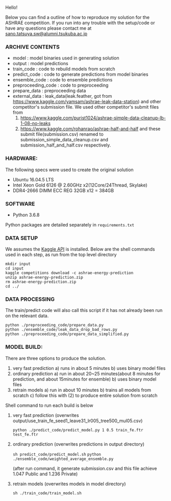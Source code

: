 Hello!

Below you can find a outline of how to reproduce my solution for the ASHRAE competition.
If you run into any trouble with the setup/code or have any questions please contact me at sano.tatsuya.sw@alumni.tsukuba.ac.jp

### ARCHIVE CONTENTS
 - model                     : model binaries used in generating solution
 - output                   : model predictions
 - train_code                  : code to rebuild models from scratch
 - predict_code                : code to generate predictions from model binaries
 - ensemble_code               : code to ensemble predictions
 - preproceeding_code          : code to preproceeding
 - prepare_data                : preproceeding data
 - external_data               : leak_data(leak.feather, got from https://www.kaggle.com/yamsam/ashrae-leak-data-station) and other competitor's submission file. We used other competitor's submit files from
   1. https://www.kaggle.com/purist1024/ashrae-simple-data-cleanup-lb-1-08-no-leaks  
   2. https://www.kaggle.com/rohanrao/ashrae-half-and-half
and these submit file(submission.csv) renamed to submission_simple_data_cleanup.csv and submission_half_and_half.csv respectively.

### HARDWARE: 
The following specs were used to create the original solution
 - Ubuntu 16.04.5 LTS
 - Intel Xeon Gold 6126 @ 2.60GHz x2(12Core/24Thread, Skylake)
 - DDR4-2666 DIMM ECC REG 32GB x12 = 384GB

### SOFTWARE 
 - Python 3.6.8
 
 Python packages are detailed separately in `requirements.txt`

### DATA SETUP 

We assumes the [Kaggle API](https://github.com/Kaggle/kaggle-api) is installed. 
Below are the shell commands used in each step, as run from the top level directory

```
mkdir input
cd input
kaggle competitions download -c ashrae-energy-prediction
unzip ashrae-energy-prediction.zip
rm ashrae-energy-prediction.zip
cd ../
```

### DATA PROCESSING

The train/predict code will also call this script if it has not already been run on the relevant data.

```
python ./preproceeding_code/prepare_data.py
python ./ensemble_code/leak_data_drop_bad_rows.py
python ./preproceeding_code/prepare_data_simplified.py
```


### MODEL BUILD: 

There are three options to produce the solution.
 1) very fast prediction
    a) runs in about 5 minutes
    b) uses binary model files
 2) ordinary prediction
    a) run in about 20~25 minutes(about 8 minutes for prediction, and about 15minutes for ensemble)
    b) uses binary model files
 3) retrain models
    a) run in about 10 minutes
    b) trains all models from scratch
    c) follow this with (2) to produce entire solution from scratch

Shell command to run each build is below

 1) very fast prediction (overwrites output/use_train_fe_seed1_leave31_lr005_tree500_mul05.csv)
 
    `python ./predict_code/predict_model.py 1 0.5 train_fe.ftr test_fe.ftr`

 2) ordinary prediction (overwrites predictions in output directory)
 
    `sh predict_code/predict_model.sh`
    `python ./ensemble_code/weighted_average_ensemble.py`
 
    (after run command, it generate submission.csv and this file achieve 1.047 Public and 1.236 Private)

 3) retrain models (overwrites models in model directory)
 
    `sh ./train_code/train_model.sh`

